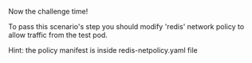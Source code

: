 Now the challenge time!

To pass this scenario's step you should modify 'redis' network policy to allow
traffic from the test pod.

Hint: the policy manifest is inside redis-netpolicy.yaml file
